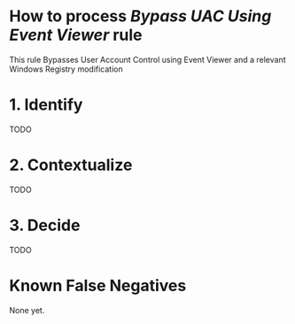 # How to process *Bypass UAC Using Event Viewer* rule
This rule Bypasses User Account Control using Event Viewer and a relevant Windows Registry modification

# 1. Identify
TODO

# 2. Contextualize
TODO

# 3. Decide
TODO

# Known False Negatives
None yet.
